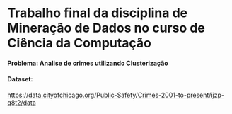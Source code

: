 # Trabalho final da disciplina de Mineração de Dados no curso de Ciência da Computação

#### Problema: Analise de crimes utilizando Clusterização
#### Dataset:
https://data.cityofchicago.org/Public-Safety/Crimes-2001-to-present/ijzp-q8t2/data
